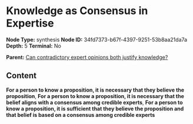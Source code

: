 # Knowledge as Consensus in Expertise

**Node Type:** synthesis
**Node ID:** 34fd7373-b67f-4397-9251-53b8aa21da7a
**Depth:** 5
**Terminal:** No

**Parent:** [Can contradictory expert opinions both justify knowledge?](can-contradictory-expert-opinions-both-justify-knowledge-antithesis-2422cfc1-92e2-4194-b496-1cfb28e68cd9.md)

## Content

**For a person to know a proposition, it is necessary that they believe the proposition**, **For a person to know a proposition, it is necessary that the belief aligns with a consensus among credible experts**, **For a person to know a proposition, it is sufficient that they believe the proposition and that belief is based on a consensus among credible experts**
